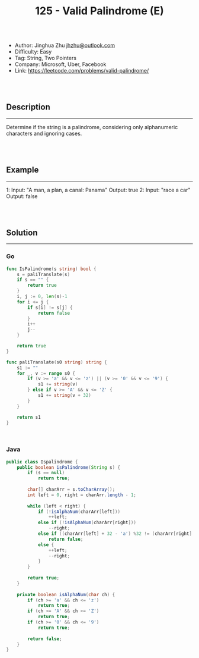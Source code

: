 # <center>125 - Valid Palindrome (E)</center> 



<br></br>

* Author: Jinghua Zhu <jhzhu@outlook.com>
* Difficulty: Easy
* Tag: String, Two Pointers
* Company: Microsoft, Uber, Facebook
* Link: https://leetcode.com/problems/valid-palindrome/

<br></br>



## Description
----
Determine if the string is a palindrome, considering only alphanumeric characters and ignoring cases.

<br></br>



## Example
----
1: Input: "A man, a plan, a canal: Panama" Output: true
2: Input: "race a car" Output: false

<br></br>



## Solution
----
### Go
```go
func IsPalindrome(s string) bool {
	s = paliTranslate(s)
	if s == "" {
		return true
	}
	i, j := 0, len(s)-1
	for i <= j {
		if s[i] != s[j] {
			return false
		}
		i++
		j--
	}

	return true
}

func paliTranslate(s0 string) string {
	s1 := ""
	for _, v := range s0 {
		if (v >= 'a' && v <= 'z') || (v >= '0' && v <= '9') {
			s1 += string(v)
		} else if v >= 'A' && v <= 'Z' {
			s1 += string(v + 32)
		}
	}

	return s1
}
```

<br>


### Java
```java
public class Ispalindrome {
	public boolean isPalindrome(String s) {
        if (s == null)
            return true;
        
        char[] charArr = s.toCharArray();
        int left = 0, right = charArr.length - 1;
        
        while (left < right) {
            if (!isAlphaNum(charArr[left]))
            	++left;
            else if (!isAlphaNum(charArr[right]))
            	--right;
            else if ((charArr[left] + 32 - 'a') %32 != (charArr[right] + 32 - 'a') % 32)
            	return false;
            else {
                ++left;
                --right;
            }
        }
        
        return true;
    }
    
    private boolean isAlphaNum(char ch) {
        if (ch >= 'a' && ch <= 'z')
        	return true;
        if (ch >= 'A' && ch <= 'Z')
        	return true;
        if (ch >= '0' && ch <= '9') 
        	return true;
        
        return false;
    }
}
```